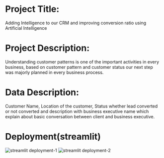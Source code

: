 # Project Title:
Adding Intelligence to our CRM and improving conversion ratio using
Artificial Intelligence
# Project Description: 
Understanding customer patterns is one of the important activities in
every business, based on customer pattern and customer status our next step was majorly
planned in every business process.
# Data Description:
Customer Name, Location of the customer, Status whether lead converted or not converted
and description with business executive name which explain about basic conversation
between client and business executive.
# Deployment(streamlit)
![streamlit deployment-1](https://github.com/madhumarvel123/CRM_NLP_PROJECT/assets/122166780/75cc379b-fd31-44f1-970a-20811c6ccaf6)
![streamlit deployment-2](https://github.com/madhumarvel123/CRM_NLP_PROJECT/assets/122166780/1e69df37-3b34-4ab3-9c3b-afcea8285803)

